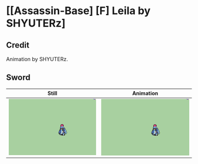 # [\[Assassin-Base\] \[F\] Leila by SHYUTERz]

## Credit

Animation by SHYUTERz.
	
## Sword

| Still | Animation |
| :---: | :-------: |
| ![Sword still](./Sword_000.png) | ![Sword animation](./Sword.gif) |
